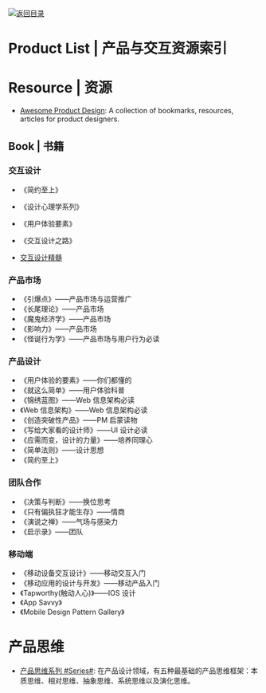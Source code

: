 [![返回目录](https://user-images.githubusercontent.com/5803001/38079637-ff0abcf0-3371-11e8-9b76-ad651620afc7.jpg)](https://github.com/wx-chevalier/Awesome-Lists)

# Product List | 产品与交互资源索引

# Resource | 资源

- [Awesome Product Design](https://github.com/teoga/awesome-product-design): A collection of bookmarks, resources, articles for product designers.

## Book | 书籍

### 交互设计

- 《简约至上》

- 《设计心理学系列》

- 《用户体验要素》

- 《交互设计之路》

- [交互设计精髓]()

### 产品市场

- 《引爆点》——产品市场与运营推广
- 《长尾理论》——产品市场
- 《魔鬼经济学》——产品市场
- 《影响力》——产品市场
- 《怪诞行为学》——产品市场与用户行为必读

### 产品设计

- 《用户体验的要素》——你们都懂的
- 《就这么简单》——用户体验科普
- 《锦绣蓝图》——Web 信息架构必读
- 《Web 信息架构》——Web 信息架构必读
- 《创造突破性产品》——PM 启蒙读物
- 《写给大家看的设计师》——UI 设计必读
- 《应需而变，设计的力量》——培养同理心
- 《简单法则》——设计思想
- 《简约至上》

### 团队合作

- 《决策与判断》——换位思考
- 《只有偏执狂才能生存》——情商
- 《演说之禅》——气场与感染力
- 《启示录》——团队

### 移动端

- 《移动设备交互设计》——移动交互入门
- 《移动应用的设计与开发》——移动产品入门
- 《Tapworthy(触动人心)》——IOS 设计
- 《App Savvy》
- 《Mobile Design Pattern Gallery》

# 产品思维

- [产品思维系列 #Series#](https://zhuanlan.zhihu.com/p/55741247): 在产品设计领域，有五种最基础的产品思维框架：本质思维、相对思维、抽象思维、系统思维以及演化思维。
